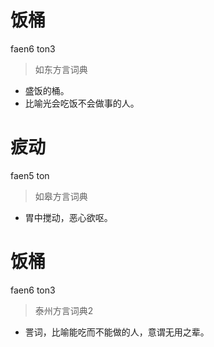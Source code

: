 # 饭桶
faen6 ton3
> 如东方言词典
- 盛饭的桶。
- 比喻光会吃饭不会做事的人。

# 㽹动
faen5 ton
> 如皋方言词典
- 胃中搅动，恶心欲呕。

# 饭桶
faen6 ton3
> 泰州方言词典2
- 詈词，比喻能吃而不能做的人，意谓无用之辈。
